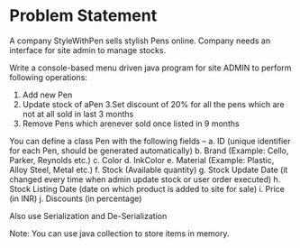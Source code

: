 # Problem Statement

A company StyleWithPen sells stylish Pens online. 
Company needs an interface for site admin to manage stocks.

Write a console-based menu driven java program for site ADMIN to perform following operations: 

1. Add new Pen
2. Update stock of aPen
3.Set discount of 20% for all the pens which are not at all sold in last 3 months
4. Remove Pens which arenever sold once listed in 9 months

You can define a class Pen with the following fields – 
a.	ID (unique identifier for each Pen, should be generated automatically)
b.	Brand (Example:  Cello, Parker, Reynolds etc.)
c.	Color
d.	InkColor
e.	Material (Example: Plastic, Alloy Steel, Metal etc.)
f.	Stock (Available quantity)
g.	Stock Update Date (it changed every time when admin update stock or user order executed)
h.	Stock Listing Date (date on which product is added to site for sale)
i.	Price (in INR) 
j.	Discounts (in percentage)

Also use Serialization and De-Serialization

Note: You can use java collection to store items in memory.
